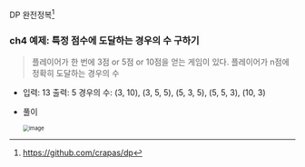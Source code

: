 DP 완전정복[^1]



### ch4 예제: 특정 점수에 도달하는 경우의 수 구하기

> 플레이어가 한 번에 3점 or 5점 or  10점을 얻는 게임이 있다. 플레이어가 n점에 정확히 도달하는 경우의 수

* 입력: 13	출력: 5	경우의 수: (3, 10), (3, 5, 5), (5, 3, 5), (5, 5, 3), (10, 3)

* 풀이

  <img src="https://user-images.githubusercontent.com/46865281/76536163-4fe28d80-64bf-11ea-8266-cfdacf4577a5.png" alt="image" style="zoom:66%;" />

  

[^1]: https://github.com/crapas/dp

